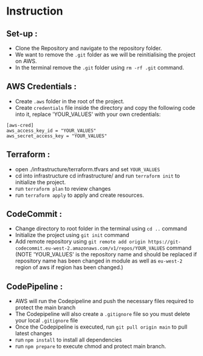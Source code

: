 # Instruction

## Set-up :

- Clone the Repository and navigate to the repository folder.
- We want to remove the `.git` folder as we will be reinitialising the project on AWS.
- In the terminal remove the `.git` folder using `rm -rf .git` command.

## AWS Credentials :

- Create `.aws` folder in the root of the project.
- Create `credentials` file inside the directory and copy the following code into it, replace 'YOUR_VALUES' with your own credentials:

```
[aws-cred]
aws_access_key_id = "YOUR_VALUES"
aws_secret_access_key = "YOUR_VALUES"
```

## Terraform :

- open ./infrastructure/terraform.tfvars and set `YOUR_VALUES`
- cd into infrastructure cd infrastructure/ and run `terraform init` to initialize the project.
- run `terraform plan` to review changes
- run `terraform apply` to apply and create resources.

## CodeCommit :

- Change directory to root folder in the terminal using `cd ..` command
- Initialize the project using `git init` command
- Add remote repository using `git remote add origin https://git-codecommit.eu-west-2.amazonaws.com/v1/repos/YOUR_VALUES` command (NOTE 'YOUR_VALUES' is the repository name and should be replaced if repository name has been changed in module as well as `eu-west-2` region of aws if region has been changed.)

## CodePipeline :

- AWS will run the Codepipeline and push the necessary files required to protect the main branch
- The Codepipeline will also create a `.gitignore` file so you must delete your local `.gitignore` file
- Once the Codepipeline is executed, run `git pull origin main` to pull latest changes
- run `npm install` to install all dependencies
- run `npm prepare` to execute chmod and protect main branch.
